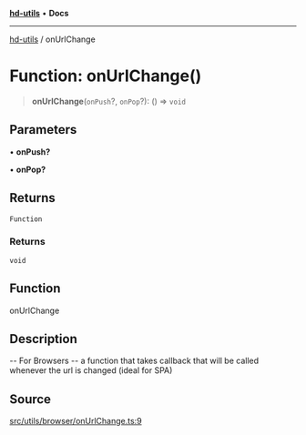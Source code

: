 [**hd-utils**](../README.md) • **Docs**

***

[hd-utils](../globals.md) / onUrlChange

# Function: onUrlChange()

> **onUrlChange**(`onPush`?, `onPop`?): () => `void`

## Parameters

• **onPush?**

• **onPop?**

## Returns

`Function`

### Returns

`void`

## Function

onUrlChange

## Description

-- For Browsers --
 a function that takes callback that will be called whenever the url is changed (ideal for SPA)

## Source

[src/utils/browser/onUrlChange.ts:9](https://github.com/AhmadHddad/h-utils/blob/8e9e542f98b1a43a336ce585dc8666b21b0e894d/src/utils/browser/onUrlChange.ts#L9)

